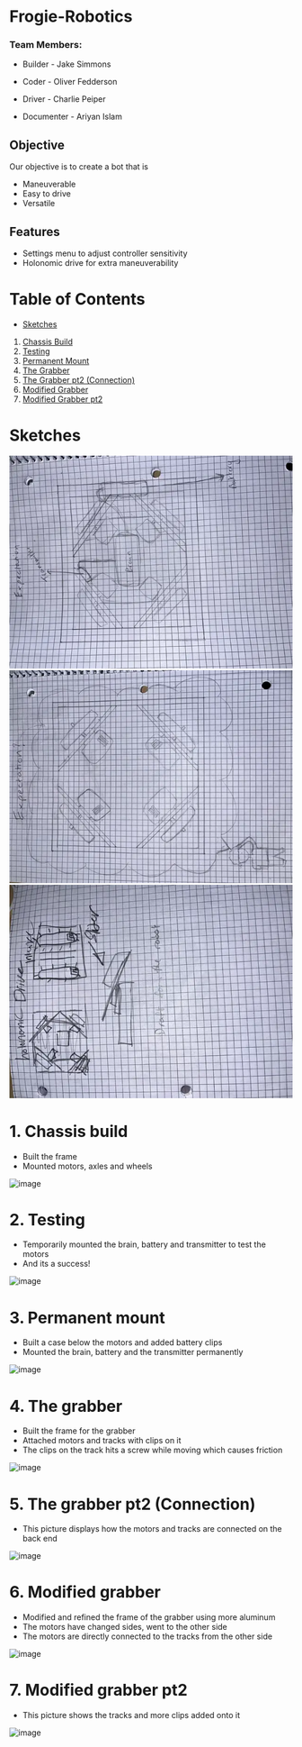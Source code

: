 # Frogie-Robotics
### Team Members:

* Builder - Jake Simmons

* Coder - Oliver Fedderson

* Driver - Charlie Peiper

* Documenter - Ariyan Islam

## Objective
Our objective is to create a bot that is
- Maneuverable
- Easy to drive
- Versatile

## Features
- Settings menu to adjust controller sensitivity
- Holonomic drive for extra maneuverability

# Table of Contents

* [Sketches](https://github.com/ariyan410/Robotic_portfolio/blob/main/README.md#sketches)
1. [Chassis Build](https://github.com/ariyan410/Robotic_portfolio/blob/main/README.md#1-chassis-build)
2. [Testing](https://github.com/ariyan410/Robotic_portfolio/blob/main/README.md#2-testing)
3. [Permanent Mount](https://github.com/ariyan410/Robotic_portfolio/blob/main/README.md#3-permanent-mount)
4. [The Grabber](https://github.com/ariyan410/Robotic_portfolio/blob/main/README.md#4-the-grabber)
5. [The Grabber pt2 (Connection)](https://github.com/ariyan410/Robotic_portfolio/blob/main/README.md#5-the-grabber-pt2-connection)
6. [Modified Grabber](https://github.com/ariyan410/Robotic_portfolio/blob/main/README.md#6-modified-grabber)
7. [Modified Grabber pt2](https://github.com/ariyan410/Robotic_portfolio/blob/main/README.md#7-modified-grabber-pt2)

# Sketches
![image](https://github.com/ariyan410/Robotic_portfolio/blob/main/images/IMG_1774_3_15.jpg?raw=true)
![image](https://github.com/ariyan410/Robotic_portfolio/blob/main/images/IMG_1775_1_15.jpg?raw=true)
![image](https://github.com/ariyan410/Robotic_portfolio/blob/main/images/IMG_1776_15.jpg?raw=true)

# 1. Chassis build
* Built the frame
* Mounted motors, axles and wheels

![image](https://github.com/ariyan410/Robotic_portfolio/assets/143030217/cd7b2e8f-2423-4de9-9720-31dafd561c84)

# 2. Testing
* Temporarily mounted the brain, battery and transmitter to test the motors
* And its a success!

![image](https://github.com/ariyan410/Robotic_portfolio/assets/143030217/daaa968c-c5a0-4544-af54-0671092a8674)


# 3. Permanent mount
* Built a case below the motors and added battery clips
* Mounted the brain, battery and the transmitter permanently

![image](https://github.com/ariyan410/Robotic_portfolio/assets/143030217/dac5ded3-79dc-4671-8591-ba65d6611a90)

  
# 4. The grabber
* Built the frame for the grabber
* Attached motors and tracks with clips on it
* The clips on the track hits a screw while moving which causes friction

![image](https://github.com/ariyan410/Robotic_portfolio/assets/143030217/65446f62-58bc-4876-a903-cee82087096d)

# 5. The grabber pt2 (Connection)
* This picture displays how the motors and tracks are connected on the back end

![image](https://github.com/ariyan410/Robotic_portfolio/assets/143030217/cc914c49-0acd-4484-8059-dd6d00a5a4b1)


# 6. Modified grabber
* Modified and refined the frame of the grabber using more aluminum
* The motors have changed sides, went to the other side
* The motors are directly connected to the tracks from the other side

![image](https://github.com/ariyan410/Robotic_portfolio/assets/143030217/58ce4caf-dc80-41f6-b0ec-73f199f322b1)

# 7. Modified grabber pt2
* This picture shows the tracks and more clips added onto it

![image](https://github.com/ariyan410/Robotic_portfolio/assets/143030217/87bd1b84-f075-489b-9e0b-7335ee2eea43)
